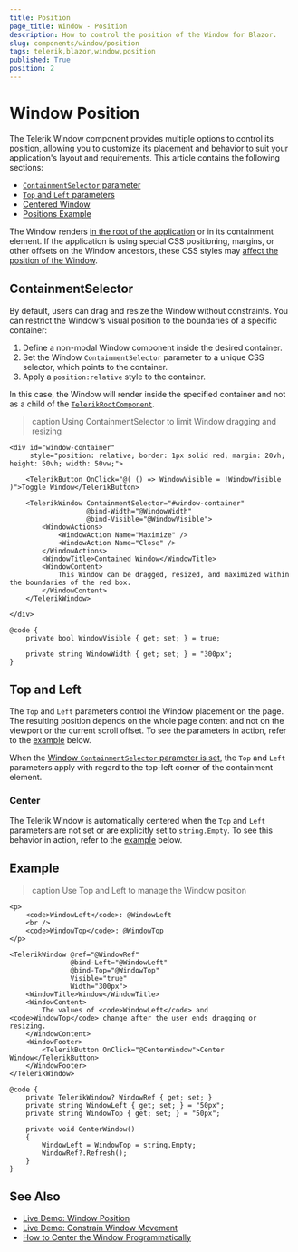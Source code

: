 ```yaml
---
title: Position
page_title: Window - Position
description: How to control the position of the Window for Blazor.
slug: components/window/position
tags: telerik,blazor,window,position
published: True
position: 2
---
```


# Window Position

The Telerik Window component provides multiple options to control its position, allowing you to customize its placement and behavior to suit your application's layout and requirements. This article contains the following sections:

* [`ContainmentSelector` parameter](#containmentselector)
* [`Top` and `Left` parameters](#top-and-left)
* [Centered Window](#center)
* [Positions Example](#example)

The Window renders [in the root of the application](slug:window-overview#important-notes) or in its containment element. If the application is using special CSS positioning, margins, or other offsets on the Window ancestors, these CSS styles may [affect the position of the Window](slug:troubleshooting-general-issues#wrong-popup-position).

## ContainmentSelector

By default, users can drag and resize the Window without constraints. You can restrict the Window's visual position to the boundaries of a specific container:

1. Define a non-modal Window component inside the desired container.
1. Set the Window `ContainmentSelector` parameter to a unique CSS selector, which points to the container.
1. Apply a `position:relative` style to the container.

In this case, the Window will render inside the specified container and not as a child of the [`TelerikRootComponent`](slug:rootcomponent-overview).

>caption Using ContainmentSelector to limit Window dragging and resizing

````RAZOR
<div id="window-container"
     style="position: relative; border: 1px solid red; margin: 20vh; height: 50vh; width: 50vw;">

    <TelerikButton OnClick="@( () => WindowVisible = !WindowVisible )">Toggle Window</TelerikButton>

    <TelerikWindow ContainmentSelector="#window-container"
                   @bind-Width="@WindowWidth"
                   @bind-Visible="@WindowVisible">
        <WindowActions>
            <WindowAction Name="Maximize" />
            <WindowAction Name="Close" />
        </WindowActions>
        <WindowTitle>Contained Window</WindowTitle>
        <WindowContent>
            This Window can be dragged, resized, and maximized within the boundaries of the red box.
        </WindowContent>
    </TelerikWindow>

</div>

@code {
    private bool WindowVisible { get; set; } = true;

    private string WindowWidth { get; set; } = "300px";
}
````


## Top and Left

The `Top` and `Left` parameters control the Window placement on the page. The resulting position depends on the whole page content and not on the viewport or the current scroll offset. To see the parameters in action, refer to the [example](#example) below.

When the [Window `ContainmentSelector` parameter is set](#containmentselector), the `Top` and `Left` parameters apply with regard to the top-left corner of the containment element.

### Center

 The Telerik Window is automatically centered when the `Top` and `Left` parameters are not set or are explicitly set to `string.Empty`. To see this behavior in action, refer to the [example](#example) below.

## Example

>caption Use Top and Left to manage the Window position

````RAZOR
<p>
    <code>WindowLeft</code>: @WindowLeft
    <br />
    <code>WindowTop</code>: @WindowTop
</p>

<TelerikWindow @ref="@WindowRef"
               @bind-Left="@WindowLeft"
               @bind-Top="@WindowTop"
               Visible="true"
               Width="300px">
    <WindowTitle>Window</WindowTitle>
    <WindowContent>
        The values of <code>WindowLeft</code> and <code>WindowTop</code> change after the user ends dragging or resizing.
    </WindowContent>
    <WindowFooter>
        <TelerikButton OnClick="@CenterWindow">Center Window</TelerikButton>
    </WindowFooter>
</TelerikWindow>

@code {
    private TelerikWindow? WindowRef { get; set; }
    private string WindowLeft { get; set; } = "50px";
    private string WindowTop { get; set; } = "50px";

    private void CenterWindow()
    {
        WindowLeft = WindowTop = string.Empty;
        WindowRef?.Refresh();
    }
}
````

## See Also

* [Live Demo: Window Position](https://demos.telerik.com/blazor-ui/window/position)
* [Live Demo: Constrain Window Movement](https://demos.telerik.com/blazor-ui/window/constrain-movement)
* [How to Center the Window Programmatically](slug:window-kb-center-programmatically)
